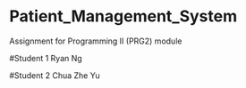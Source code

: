 # Patient_Management_System
Assignment for Programming II (PRG2) module 

#Student 1
Ryan Ng

#Student 2
Chua Zhe Yu
